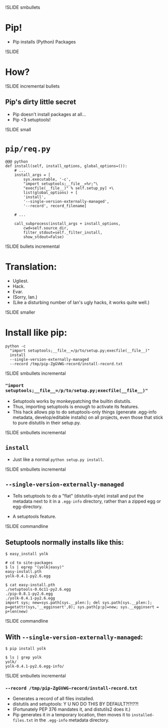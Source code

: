 !SLIDE smbullets

# Pip! #

* Pip installs (Python) Packages

!SLIDE

# How? #

!SLIDE incremental bullets

## Pip's dirty little secret ##

* Pip doesn't install packages at all...
* Pip <3 setuptools!

!SLIDE small

# `pip/req.py` #

    @@@ python
    def install(self, install_options, global_options=()):
        # ...
        install_args = [
            sys.executable, '-c',
            "import setuptools;__file__=%r;"\
            "execfile(__file__)" % self.setup_py] +\
            list(global_options) + [
            'install',
            '--single-version-externally-managed',
            '--record', record_filename]

        # ...

        call_subprocess(install_args + install_options,
            cwd=self.source_dir,
            filter_stdout=self._filter_install,
            show_stdout=False)

!SLIDE bullets incremental

# Translation: #

* Ugliest.
* Hack.
* Evar.
* (Sorry, Ian.)
* (Like a disturbing number of Ian's ugly hacks, it works quite well.)

!SLIDE smaller

# Install like pip: #

    python -c
      "import setuptools;__file__=/p/to/setup.py;execfile(__file__)"
      install
      --single-version-externally-managed
      --record /tmp/pip-ZgGVWG-record/install-record.txt

!SLIDE smbullets incremental

### `"import setuptools;__file__=/p/to/setup.py;execfile(__file__)"` ###

* Setuptools works by monkeypatching the builtin distutils.
* Thus, importing setuptools is enough to activate its features.
* This hack allows pip to do setuptools-only things (generate .egg-info
  metadata, develop/editable installs) on all projects, even those that stick
  to pure distutils in their setup.py.

!SLIDE smbullets incremental

## `install` ##

* Just like a normal `python setup.py install`.

!SLIDE smbullets incremental

## `--single-version-externally-managed` ##

* Tells setuptools to do a "flat" (distutils-style) install and put the
  metadata next to it in a `.egg-info` directory, rather than a zipped egg or
  egg-directory.

* A setuptools feature.

!SLIDE commandline

## Setuptools normally installs like this: ##

    $ easy_install yolk

    # cd to site-packages
    $ ls | egrep "(yolk|easy)"
    easy-install.pth
    yolk-0.4.1-py2.6.egg

    $ cat easy-install.pth
    ./setuptools-0.6c11-py2.6.egg
    ./pip-0.8.1-py2.6.egg
    ./yolk-0.4.1-py2.6.egg
    import sys; new=sys.path[sys.__plen:]; del sys.path[sys.__plen:]; p=getattr(sys,'__egginsert',0); sys.path[p:p]=new; sys.__egginsert = p+len(new)

!SLIDE commandline

## With `--single-version-externally-managed`: ##

    $ pip install yolk

    $ ls | grep yolk
    yolk/
    yolk-0.4.1-py2.6.egg-info/

!SLIDE smbullets incremental

### `--record /tmp/pip-ZgGVWG-record/install-record.txt` ###

* Generates a record of all files installed.
* distutils and setuptools: Y U NO DO THIS BY DEFAULT?!?!??!
* (Fortunately PEP 376 mandates it, and distutils2 does it.)
* Pip generates it in a temporary location, then moves it to
  `installed-files.txt` in the `.egg-info` metadata directory.
